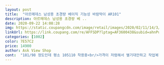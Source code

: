 ```yaml
---
layout: post 
title:  "아르메데스 남성용 초경량 베이직 기능성 바람막이 AR101" 
description: 아르메데스 남성용 초경량 베 ..
date: 2020-09-22 14:08:28 
img: https://static.coupangcdn.com/image/retail/images/2020/02/11/14/3/32a1f570-a44e-451d-9925-fa45af7a1a78.jpg 
linkUrl: https://link.coupang.com/re/AFFSDP?lptag=AF3600438&subid=ahnPublicAsk&pageKey=1082800745&itemId=2035960299&vendorItemId=70248956223&traceid=V0-113-5e8b6c576c7cf609 
categories: [1002] 
color: 7E57C2 
price: 14900 
author: Ask View Shop 
cont:  "181/98 정도인데 평소 105110 착용중<br/>가격이 저렴해서 별기대안하고 작업복하라고 사줬는데 작업복하기 아까울정도로 예뻐요ㅎ<br/>그냥 편하게 입고 다닌다네요ㅎ<br/>바람막이 기능 충실하나 2X를 시켰는데도 작음.<br/><br/>소매, 허리쪽 고무밴드식이라 살짝 타이트함<br/>저도 사이즈 작은걸로 사서 놀러다닐때 막입으려구요ㅎ<br/>초4 남아 키154 몸무게63인데 L사이즈했으면 다시 바꿀뻔했어요 아주 넉넉한건아니고 요만큼 쪼금낙낙해요<br/>" 
---
```

